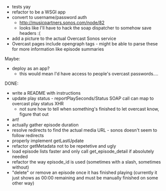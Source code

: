 - tests yay
- refactor to be a WSGI app
- convert to username/password auth 
    - http://musicpartners.sonos.com/node/82
    - looks like I'll have to hack the soap dispatcher to somehow save headers :(
- add a picture to the actual Overcast Sonos service
- Overcast pages include opengraph tags - might be able to parse these for more information like episode summaries

Maybe:

- deploy as an app?
    - this would mean I'd have access to people's overcast passwords....
    
DONE:
- write a README with instructions
- update play status - reportPlaySeconds/Status SOAP call can map to overcast play status XHR
    - not sure how to tell when something's finished to let overcast know, figure that out
- art!
- actually gather episode duration
- resolve redirects to find the actual media URL - sonos doesn't seem to follow redirects
- properly implement getLastUpdate
- refactor getMetadata not to be repetetive and ugly
- load episode lists faster and only call get_episode_detail if absolutely needed
- refactor the way episode_id is used (sometimes with a slash, sometimes without)
- "delete" or remove an episode once it has finished playing (currently it just shows as 00:00 remaining and must be manually finished on some other way)
